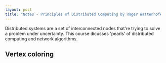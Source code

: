 ```yaml
---
layout: post
title: "Notes - Principles of Distributed Computing by Roger Wattenhofer"
---
```


Distributed systems are a set of interconnected nodes that're trying to solve a problem under uncertainty. This course dicusses 'pearls' of distributed computing and network algorithms.

## Vertex coloring
